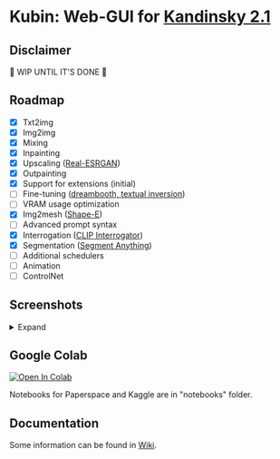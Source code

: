 
# Kubin: Web-GUI for [Kandinsky 2.1](https://github.com/ai-forever/Kandinsky-2/)

## Disclaimer

🚧 WIP UNTIL IT'S DONE 🚧 

## Roadmap

- [x] Txt2img
- [x] Img2img
- [x] Mixing
- [x] Inpainting 
- [x] Upscaling ([Real-ESRGAN](https://github.com/ai-forever/Real-ESRGAN))
- [x] Outpainting
- [x] Support for extensions (initial)
- [ ] Fine-tuning ([dreambooth, textual inversion](https://github.com/TheDenk/Kandinsky-2-textual-inversion))
- [ ] VRAM usage optimization
- [x] Img2mesh ([Shape-E](https://github.com/openai/shap-e))
- [ ] Advanced prompt syntax
- [x] Interrogation ([CLIP Interrogator](https://github.com/pharmapsychotic/clip-interrogator))
- [x] Segmentation ([Segment Anything](https://github.com/facebookresearch/segment-anything))
- [ ] Additional schedulers
- [ ] Animation
- [ ] ControlNet 

## Screenshots
<details> 
<summary>Expand</summary>

### txt2img tab
	
![img](/sshots/t2i.png)
	
### img2img tab
	
![img](/sshots/i2i.png)

### mixing tab
	
![img](/sshots/mix.png)

### inpainting tab
    
![img](/sshots/inpaint.png)

### outpainting tab
    
![img](/sshots/outpaint.png)

### image browser extension tab
    
![img](/sshots/image_browser.png)

### interrogator extension tab
    
![img](/sshots/interrogate.png)

### mesh generator extension tab
    
![img](/sshots/mesh_model.png)

### image segmentation extension tab
    
![img](/sshots/segmentation.png)

### upscaler extension tab
    
![img](/sshots/upscale.png)

### extensions tab
    
![img](/sshots/extensions.png)

### settings tab
    
![img](/sshots/settings.png)

</details>

## Google Colab

[![Open In Colab](https://colab.research.google.com/assets/colab-badge.svg)](https://colab.research.google.com/drive/1lx4lQS61hYb02BSoAoJUAVwPr7PhhkJt)
<br>

Notebooks for Paperspace and Kaggle are in "notebooks" folder.

## Documentation

Some information can be found in [Wiki](https://github.com/seruva19/kubin/wiki/Docs).


